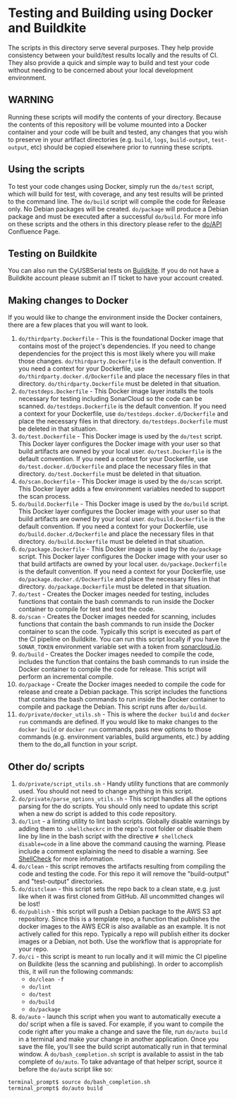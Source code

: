# Testing and Building using Docker and Buildkite

The scripts in this directory serve several purposes.  They help provide consistency
between your build/test results locally and the results of CI.  They also provide a quick
and simple way to build and test your code without needing to be concerned about your
local development environment.

## WARNING

Running these scripts will modify the contents of your directory.
Because the contents of this repository will be volume mounted into a Docker container and your
code will be built and tested, any changes that you wish to preserve in your artifact directories
(e.g. `build`, `logs`, `build-output`, `test-output`, etc) should be copied elsewhere prior to
running these scripts.

## Using the scripts

To test your code changes using Docker, simply run the `do/test` script, which will
build for test, with coverage, and any test results will be printed to the command line.
The `do/build` script will compile the code for Release only.  No Debian packages will be created.
`do/package` will produce a Debian package and must be executed after a successful `do/build`.
For more info on these scripts and the others in this directory please refer to the
[do/API](https://pathrobotics.atlassian.net/wiki/spaces/INFRA/pages/2253094917/do+API) Confluence Page.

## Testing on Buildkite

You can also run the CyUSBSerial tests on [Buildkite](https://buildkite.com/path-robotics/cyusbserial-sdk).
If you do not have a Buildkite account please submit an IT ticket to have your account
created.

## Making changes to Docker

If you would like to change the environment inside the Docker containers, there are a few
places that you will want to look.

1. `do/thirdparty.Dockerfile` - This is the foundational Docker image that contains most of the project's
dependencies.  If you need to change dependencies for the project this is most likely where you will make
those changes. `do/thirdparty.Dockerfile` is the default convention.  If you need a context for your
Dockerfile, use `do/thirdparty.docker.d/Dockerfile` and place the necessary files in that directory.
`do/thirdparty.Dockerfile` must be deleted in that situation.
1. `do/testdeps.Dockerfile` - This Docker image layer installs the tools necessary for testing including
SonarCloud so the code can be scanned. `do/testdeps.Dockerfile` is the default convention.  If you need a
context for your Dockerfile, use `do/testdeps.docker.d/Dockerfile` and place the necessary files in that
directory.  `do/testdeps.Dockerfile` must be deleted in that situation.
1. `do/test.Dockerfile` - This Docker image is used by the `do/test` script.  This Docker layer configures
the Docker image with your user so that build artifacts are owned by your local user.
`do/test.Dockerfile` is the default convention.  If you need a context for your Dockerfile, use
`do/test.docker.d/Dockerfile` and place the necessary files in that directory.
`do/test.Dockerfile` must be deleted in that situation.
1. `do/scan.Dockerfile` - This Docker image is used by the `do/scan` script. This Docker layer adds a few
environment variables needed to support the scan process.
1. `do/build.Dockerfile` - This Docker image is used by the `do/build` script.  This Docker layer configures
the Docker image with your user so that build artifacts are owned by your local user.
`do/build.Dockerfile` is the default convention.  If you need a context for your Dockerfile, use
`do/build.docker.d/Dockerfile` and place the necessary files in that directory.
`do/build.Dockerfile` must be deleted in that situation.
1. `do/package.Dockerfile` - This Docker image is used by the `do/package` script. This Docker layer configures
the Docker image with your user so that build artifacts are owned by your local user.
`do/package.Dockerfile` is the default convention.  If you need a context for your Dockerfile, use
`do/package.docker.d/Dockerfile` and place the necessary files in that directory.
`do/package.Dockerfile` must be deleted in that situation.
1. `do/test` - Creates the Docker images needed for testing, includes functions that contain the
bash commands to run inside the Docker container to compile for test and test the code.
1. `do/scan` - Creates the Docker images needed for scanning, includes functions that contain the
bash commands to run inside the Docker container to scan the code.  Typically this script is executed
as part of the CI pipeline on Buildkite.  You can run this script locally if you have the `SONAR_TOKEN` environment
variable set with a token from [sonarcloud.io](https://sonarcloud.io).
1. `do/build` - Creates the Docker images needed to compile the code, includes the function that contains
the bash commands to run inside the Docker container to compile the code for release.  This script
will perform an incremental compile.
1. `do/package` - Create the Docker images needed to compile the code for release and create a Debian
package. This script includes the functions that contains the bash commands to run inside the Docker
container to compile and package the Debian.  This script runs after `do/build`.
1. `do/private/docker_utils.sh` - This is where the `docker build` and `docker run` commands are defined.  If you
would like to make changes to the `docker build` or `docker run` commands, pass new options to those commands
(e.g. environment variables, build arguments, etc.) by adding them to the do_all function in your script.

## Other do/ scripts

1. `do/private/script_utils.sh` - Handy utility functions that are commonly used.  You should not need to change anything
in this script.
1. `do/private/parse_options_utils.sh` - This script handles all the options parsing for the do scripts.  You should only
need to update this script when a new do script is added to this code repository.
1. `do/lint` - a linting utility to lint bash scripts.  Globally disable warnings by adding them to
`.shellcheckrc` in the repo's root folder or disable them line by line in the bash script with the directive
`# shellcheck disable=code` in a line above the command causing the warning. Please include a comment explaining
the need to disable a warning.  See [ShellCheck](https://github.com/koalaman/shellcheck/wiki) for more information.
1. `do/clean` - this script removes the artifacts resulting from compiling the code and testing the code.  For this repo
it will remove the "build-output" and "test-output" directories.
1. `do/distclean` - this script sets the repo back to a clean state, e.g. just like when it was first cloned from GitHub.
All uncommitted changes wil be lost!
1. `do/publish` - this script will push a Debian package to the AWS S3 apt repository.  Since this is a template repo, a function
that publishes the docker images to the AWS ECR is also available as an example.  It is not actively called for this repo.
Typically a repo will publish either its docker images or a Debian, not both.  Use the workflow that is appropriate for your
repo.
1. `do/ci` - this script is meant to run locally and it will mimic the CI pipeline on Buildkite (less the scanning and publishing).
In order to accomplish this, it will run the following commands:
   - `do/clean -f`
   - `do/lint`
   - `do/test`
   - `do/build`
   - `do/package`
1. `do/auto` - launch this script when you want to automatically execute a do/ script when a file is saved.  For example, if you
want to compile the code right after you make a change and save the file, run `do/auto build` in a terminal and make your change
in another application.  Once you save the file, you'll see the build script automatically run in that terminal window.  A
`do/bash_completion.sh` script is available to assist in the tab complete of `do/auto`.  To take advantage of that helper script,
source it before the `do/auto` script like so:
```
terminal_prompt$ source do/bash_completion.sh
terminal_prompt$ do/auto build
```
